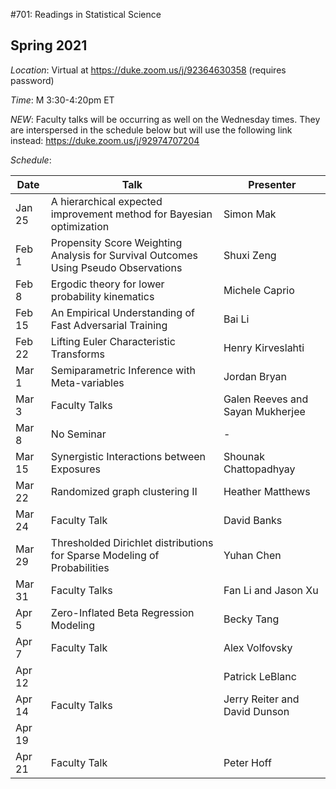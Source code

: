 #701: Readings in Statistical Science

## Spring 2021

*Location*: Virtual at https://duke.zoom.us/j/92364630358 (requires password)

*Time*: M 3:30-4:20pm ET

*NEW*: Faculty talks will be occurring as well on the Wednesday times. They are interspersed in the schedule below but will use the following link instead: https://duke.zoom.us/j/92974707204 

*Schedule*:

| Date | Talk | Presenter |
|------|--------------|-----------|
| Jan 25 | A hierarchical expected improvement method for Bayesian optimization | Simon Mak |
| Feb 1 | Propensity Score Weighting Analysis for Survival Outcomes Using Pseudo Observations  | Shuxi Zeng |
| Feb 8 | Ergodic theory for lower probability kinematics | Michele Caprio |
| Feb 15 | An Empirical Understanding of Fast Adversarial Training | Bai Li |
| Feb 22 | Lifting Euler Characteristic Transforms  | Henry Kirveslahti |
| Mar 1 | Semiparametric Inference with Meta-variables | Jordan Bryan | 
| Mar 3 | Faculty Talks | Galen Reeves and Sayan Mukherjee |
| Mar 8 | No Seminar | - |
| Mar 15 | Synergistic Interactions between Exposures | Shounak Chattopadhyay |
| Mar 22 | Randomized graph clustering II | Heather Matthews |
| Mar 24| Faculty Talk | David Banks |
| Mar 29 | Thresholded Dirichlet distributions for Sparse Modeling of Probabilities | Yuhan Chen | 
| Mar 31 | Faculty Talks | Fan Li and Jason Xu |
| Apr 5 | Zero-Inflated Beta Regression Modeling | Becky Tang |
| Apr 7 | Faculty Talk | Alex Volfovsky |
| Apr 12 | | Patrick LeBlanc |
| Apr 14 | Faculty Talks | Jerry Reiter and David Dunson |
| Apr 19 | | |
| Apr 21 | Faculty Talk | Peter Hoff |




